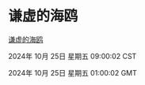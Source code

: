 # 谦虚的海鸥
[谦虚的海鸥](http://219.139.199.238:56308/qxdho/course/base/hotlink/index.php)

2024年 10月 25日 星期五 09:00:02 CST

2024年 10月 25日 星期五 01:00:02 GMT

